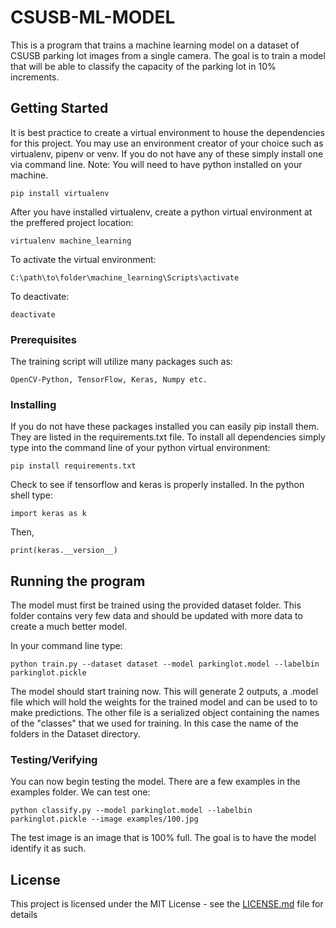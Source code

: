 # CSUSB-ML-MODEL
This is a program that trains a machine learning model on a dataset of CSUSB parking lot images from a single camera. The goal is to train a model that will be able to classify the capacity of the parking lot in 10% increments.

## Getting Started

It is best practice to create a virtual environment to house the dependencies for this project. You may use an environment creator of your choice such as virtualenv, pipenv or venv. If you do not have any of these simply install one via command line. Note: You will need to have python installed on your machine.

```
pip install virtualenv
```
After you have installed virtualenv, create a python virtual environment at the preffered project location:

```
virtualenv machine_learning
```
To activate the virtual environment:

```
C:\path\to\folder\machine_learning\Scripts\activate
```
To deactivate:

```
deactivate
```

### Prerequisites

The training script will utilize many packages such as: 

```
OpenCV-Python, TensorFlow, Keras, Numpy etc.
```

### Installing
If you do not have these packages installed you can easily pip install them. They are listed in the requirements.txt file. To install all dependencies simply type into the command line of your python virtual environment:

```
pip install requirements.txt
```

Check to see if tensorflow and keras is properly installed. In the python shell type:

```
import keras as k
```

Then,
```
print(keras.__version__)
```

## Running the program

The model must first be trained using the provided dataset folder. This folder contains very few data and should be updated with more data to create a much better model.

In your command line type:

```
python train.py --dataset dataset --model parkinglot.model --labelbin parkinglot.pickle
```

The model should start training now. This will generate 2 outputs, a .model file which will hold the weights for the trained model and can be used to to make predictions. The other file is a serialized object containing the names of the "classes" that we used for training. In this case the name of the folders in the Dataset directory.

### Testing/Verifying

You can now begin testing the model. There are a few examples in the examples folder. We can test one:

```
python classify.py --model parkinglot.model --labelbin parkinglot.pickle --image examples/100.jpg
```

The test image is an image that is 100% full. The goal is to have the model identify it as such.

## License

This project is licensed under the MIT License - see the [LICENSE.md](LICENSE.md) file for details
